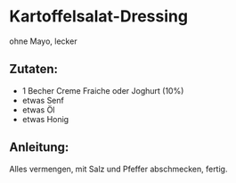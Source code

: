 Kartoffelsalat-Dressing
===
ohne Mayo, lecker

Zutaten:
---
- 1 Becher Creme Fraiche oder Joghurt (10\%)
-  etwas Senf
-  etwas Öl
-  etwas Honig

Anleitung:
---
Alles vermengen, mit Salz und Pfeffer abschmecken, fertig.